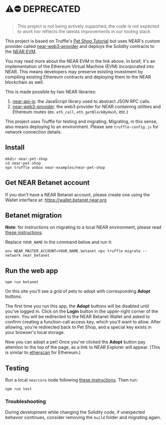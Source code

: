 # ⚠️⛔ DEPRECATED

> This project is not being actively supported, the code is not expected to work nor reflects the latests improvements in our tooling stack

This project is based on Truffle's [Pet Shop Tutorial](https://www.trufflesuite.com/tutorials/pet-shop) but uses NEAR's custom provider called [near-web3-provider](https://github.com/nearprotocol/near-web3-provider) and deploys the Solidity contracts to the [NEAR EVM](https://github.com/near/near-evm).

You may read more about the NEAR EVM in the link above. In brief, it's an implementation of the Ethereum Virtual Machine (EVM) incorporated into NEAR. This means developers may preserve existing investment by compiling existing Ethereum contracts and deploying them to the NEAR blockchain as well.

This is made possible by two NEAR libraries:

1. [near-api-js](https://www.npmjs.com/package/near-api-js): the JavaScript library used to abstract JSON RPC calls.
2. [near-web3-provider](https://www.npmjs.com/package/near-web3-provider): the web3 provider for NEAR containing utilities and Ethereum routes (ex. `eth_call`, `eth_getBlockByHash`, etc.)

This project uses Truffle for testing and migrating. Migrating, in this sense, also means deploying to an environment. Please see `truffle-config.js` for network connection details. 

## Install

    mkdir near-pet-shop
    cd near-pet-shop
    npx truffle unbox near-examples/near-pet-shop

## Get NEAR Betanet account

If you don't have a NEAR Betanet account, please create one using the Wallet interface at:
https://wallet.betanet.near.org

## Betanet migration

**Note**: for instructions on migrating to a local NEAR environment, please read [these instructions](https://docs.near.org/docs/evm/evm-local-setup).

Replace `YOUR_NAME` in the command below and run it:
    
    env NEAR_MASTER_ACCOUNT=YOUR_NAME.betanet npx truffle migrate --network near_betanet

## Run the web app

    npm run betanet 

On this site you'll see a grid of pets to adopt with corresponding **Adopt** buttons. 
  
The first time you run this app, the **Adopt** buttons will be disabled until you've logged in. Click on the **Login** button in the upper-right corner of the screen. You will be redirected to the NEAR Betanet Wallet and asked to confirm creating a function-call access key, which you'll want to allow. After allowing, you're redirected back to Pet Shop, and a special key exists in your browser's local storage.
  
Now you can adopt a pet! Once you've clicked the **Adopt** button pay attention to the top of the page, as a link to NEAR Explorer will appear. (This is similar to [etherscan](https://etherscan.io/) for Ethereum.)

## Testing

Run a local `nearcore` node following [these instructions](https://docs.near.org/docs/evm/evm-local-setup#set-up-near-node). Then run:

    npm run test

### Troubleshooting

During development while changing the Solidity code, if unexpected behavior continues, consider removing the `build` folder and migrating again.
